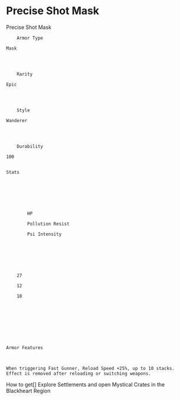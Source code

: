 # Precise Shot Mask

Precise Shot Mask


	
		
		
	
	



	
		Armor Type
	
	Mask



	
		Rarity
	
	Epic



	
		Style
	
	Wanderer



	
		Durability
	
	100


	Stats

	
	
	
	
		
		
			HP
		
			Pollution Resist
		
			Psi Intensity
		
		
	
	
	
	
	
		27
	
		12
	
		18
	
	
	






	Armor Features


	
	When triggering Fast Gunner, Reload Speed +25%, up to 10 stacks. Effect is removed after reloading or switching weapons.







How to get[]
Explore Settlements and open Mystical Crates in the Blackheart Region
